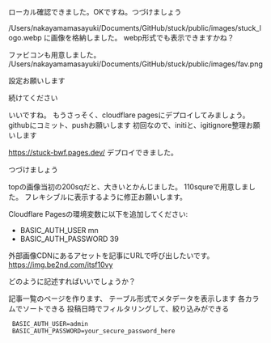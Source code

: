 ローカル確認できました。OKですね。つづけましょう

/Users/nakayamamasayuki/Documents/GitHub/stuck/public/images/stuck_logo.webp
に画像を格納しました。
webp形式でも表示できますかね？

ファビコンも用意しました。
/Users/nakayamamasayuki/Documents/GitHub/stuck/public/images/fav.png

設定お願いします

続けてください

いいですね。
もうさっそく、cloudflare pagesにデプロイしてみましょう。
githubにコミット、pushお願いします
初回なので、initiと、igitignore整理お願いします


https://stuck-bwf.pages.dev/
デプロイできました。

つづけましょう


topの画像当初の200sqだと、大きいとかんじました。
110squreで用意しました。
フレキシブルに表示するように修正お願いします。



  Cloudflare Pagesの環境変数に以下を追加してください:
  - BASIC_AUTH_USER mn
  - BASIC_AUTH_PASSWORD 39


外部画像CDNにあるアセットを記事にURLで呼び出したいです。
https://img.be2nd.com/itsf10vy  

どのように記述すればいいでしょうか？

記事一覧のページを作ります、
テーブル形式でメタデータを表示します
各カラムでソートできる
投稿日時でフィルタリングして、絞り込みができる

     BASIC_AUTH_USER=admin
     BASIC_AUTH_PASSWORD=your_secure_password_here